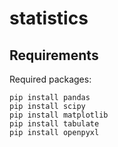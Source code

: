 # statistics 

## Requirements 

Required packages: 

```
pip install pandas
pip install scipy
pip install matplotlib
pip install tabulate
pip install openpyxl
```
